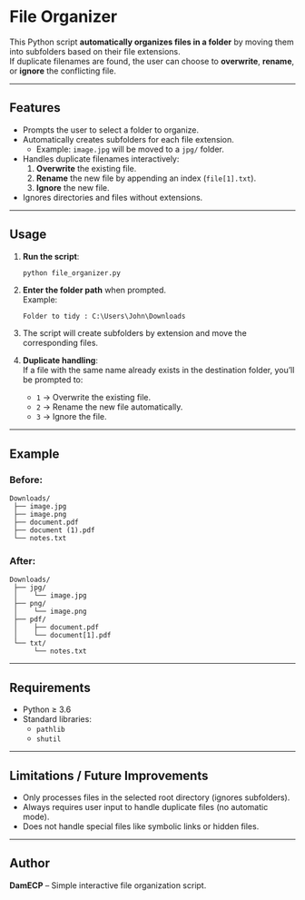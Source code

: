 
# File Organizer  

This Python script **automatically organizes files in a folder** by moving them into subfolders based on their file extensions.  
If duplicate filenames are found, the user can choose to **overwrite**, **rename**, or **ignore** the conflicting file.

---

## Features  

- Prompts the user to select a folder to organize.  
- Automatically creates subfolders for each file extension.  
  - Example: `image.jpg` will be moved to a `jpg/` folder.  
- Handles duplicate filenames interactively:  
  1. **Overwrite** the existing file.  
  2. **Rename** the new file by appending an index (`file[1].txt`).  
  3. **Ignore** the new file.  
- Ignores directories and files without extensions.  

---

## Usage  

1. **Run the script**:  
   ```bash
   python file_organizer.py
   ```

2. **Enter the folder path** when prompted.  
   Example:  
   ```
   Folder to tidy : C:\Users\John\Downloads
   ```

3. The script will create subfolders by extension and move the corresponding files.  

4. **Duplicate handling**:  
   If a file with the same name already exists in the destination folder, you’ll be prompted to:  
   - `1` → Overwrite the existing file.  
   - `2` → Rename the new file automatically.  
   - `3` → Ignore the file.  

---

## Example  

### Before:  
```
Downloads/
 ├── image.jpg
 ├── image.png
 ├── document.pdf
 ├── document (1).pdf
 └── notes.txt
```

### After:  
```
Downloads/
 ├── jpg/
 │    └── image.jpg
 ├── png/
 │    └── image.png
 ├── pdf/
 │    ├── document.pdf
 │    └── document[1].pdf
 └── txt/
      └── notes.txt
```

---

## Requirements  

- Python ≥ 3.6  
- Standard libraries:  
  - `pathlib`  
  - `shutil`  

---

## Limitations / Future Improvements

- Only processes files in the selected root directory (ignores subfolders).  
- Always requires user input to handle duplicate files (no automatic mode).  
- Does not handle special files like symbolic links or hidden files.  

---

## Author  

**DamECP** – Simple interactive file organization script.  
